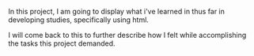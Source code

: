 In this project, I am going to display what i've learned in thus far in developing studies, specifically using html. 

I will come back to this to further describe how I felt while accomplishing the tasks this project demanded.